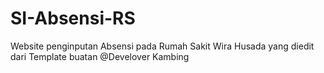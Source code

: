 # SI-Absensi-RS
Website penginputan Absensi pada Rumah Sakit Wira Husada yang diedit dari Template buatan @Develover Kambing
